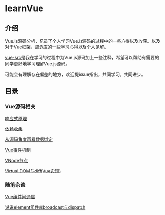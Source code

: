 # learnVue

## 介绍

Vue.js源码分析，记录了个人学习Vue.js源码的过程中的一些心得以及收获。以及对于Vue框架，周边库的一些学习心得以及个人见解。

[vue-src](./vue-src)是我在学习的过程中为Vue.js源码加上一些注释，希望可以帮助有需要的同学更好地学习理解Vue.js源码。

可能会有理解存在偏差的地方，欢迎提issue指出，共同学习，共同进步。


## 目录

### Vue源码相关

[响应式原理](./docs/响应式原理.MarkDown)

[依赖收集](./docs/依赖收集.MarkDown)

[从源码角度再看数据绑定](./docs/从源码角度再看数据绑定.MarkDown)

[Vue事件机制](./docs/Vue事件机制.MarkDown)

[VNode节点](./docs/VNode节点.MarkDown)

[Virtual DOM与diff(Vue实现)](./docs/VirtualDOM与diff(Vue实现).MarkDown)

[]()

### 随笔杂谈

[Vue组件间通信](./docs/Vue组件间通信.MarkDown)

[说说element组件库broadcast与dispatch](./docs/说说element组件库broadcast与dispatch.MarkDown)